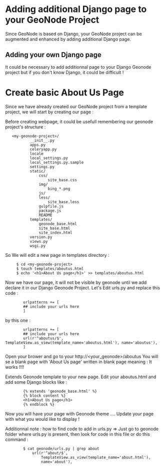 Adding additional Django page to your GeoNode Project
=====================================================

Since GeoNode is based on Django, your GeoNode project can be augmented and enhanced by adding additional Django page.


Adding your own Django page
--------------------------

It could be necessary to add additionnal page to your Django Geonode project but if you don't know Django, it could be difficult ! 


# Create basic About Us Page

   Since we have already created our GeoNode project from a template project, we will start by creating our 
   page :

   Before creating webpage, it could be usefull remembering our geonode project's structure :

       <my-geonode-project>/
               __init__.py
               apps.py
               celeryapp.py
               locale
               local_settings.py
               local_settings.py.sample
               settings.py
               static/
                   css/
                       site_base.css
                   img/
                       bing_*.png
                   js/
                   less/
                       site_base.less
                   gulpfile.js
                   package.js
                   README
               templates/
                   geonode_base.html
                   site_base.html
                   site_index.html               
               version.py
               views.py
               wsgi.py

   
   So We will edit a new page in templates directory : 
   
         $ cd <my-geonode-project>
         $ touch templates/aboutus.html
         $ echo '<h1>About Us page</h1>' >> templates/aboutus.html


   Now we have our page, it will not be visible by geonode until we add declare it in our Django Geonode Project.
   Let's Edit urls.py and replace this code :
   
            urlpatterns += [
            ## include your urls here
            ]

   
   by this one : 
   

            urlpatterns += [
            ## include your urls here
            url(r'^aboutus/$', TemplateView.as_view(template_name='aboutus.html'), name='aboutus'),
            ]
            
   Open your brower and go to your http://<your_geonode>/aboutus
   You will se a blank page with 'About Us page' written in blank page meaning : It works !!!!
   
   Extends Geonode template to your new page. 
   Edit your aboutus.html and add some Django blocks like : 
   
            {% extends 'geonode_base.html' %}
            {% block content %}
            <h1>About Us page</h1>
            {% endblock %}
            
            
            
   
   Now you will have your page with Geonode theme .... Update your page with what you would like to display ! 
    
    
    
    
    
   Additionnal note : how to find code to add in urls.py =>
   Just go to geonode folder where urls.py is present, then look for code in this file or do this command : 
   
   
   
            $ cat geonode/urls.py | grep about
                url(r'^about/$',
                    TemplateView.as_view(template_name='about.html'),
                    name='about'),


   
